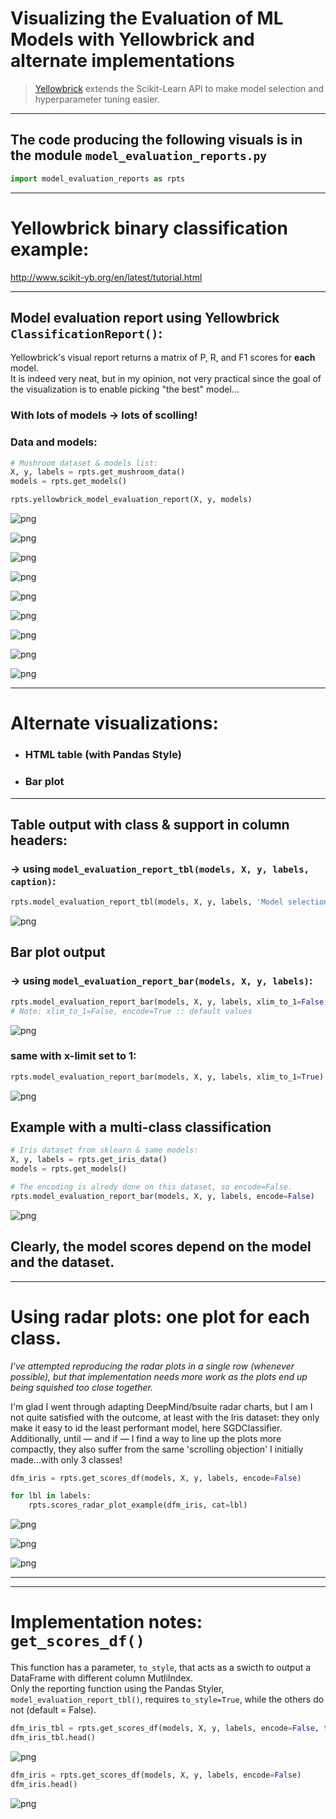 # Visualizing the Evaluation of ML Models with Yellowbrick and alternate implementations  
>[Yellowbrick](http://www.scikit-yb.org/en/latest/index.html) extends the Scikit-Learn API to make model selection and hyperparameter tuning easier.
---

## The code producing the following visuals is in the module `model_evaluation_reports.py`
```python
import model_evaluation_reports as rpts
```

---
# Yellowbrick binary classification example:
http://www.scikit-yb.org/en/latest/tutorial.html

---
## Model evaluation report using Yellowbrick `ClassificationReport()`:
Yellowbrick's visual report returns a matrix of P, R, and F1 scores for **each** model.  
It is indeed very neat, but in my opinion, not very practical since the goal of the visualization is to enable picking "the best" model...

### With lots of models &rarr; lots of scolling!

### Data and models:
```python
# Mushroom dataset & models list:
X, y, labels = rpts.get_mushroom_data()
models = rpts.get_models()
```

```python
rpts.yellowbrick_model_evaluation_report(X, y, models)
```

![png](images/visual_model_selection_9_0.png)

![png](images/visual_model_selection_9_1.png)

![png](images/visual_model_selection_9_2.png)

![png](images/visual_model_selection_9_3.png)

![png](images/visual_model_selection_9_4.png)

![png](images/visual_model_selection_9_5.png)

![png](images/visual_model_selection_9_6.png)

![png](images/visual_model_selection_9_7.png)

![png](images/visual_model_selection_9_8.png)


---
# Alternate visualizations:
* <h3>HTML table (with Pandas Style)</h3>
* <h3>Bar plot</h3>
---

## Table output with class & support in column headers:
### &rarr; using `model_evaluation_report_tbl(models, X, y, labels, caption)`:

```python
rpts.model_evaluation_report_tbl(models, X, y, labels, 'Model selection report')  # green: max; pink: min
```
![png](images/report_table.png)


## Bar plot output 
### &rarr; using `model_evaluation_report_bar(models, X, y, labels)`:

```python
rpts.model_evaluation_report_bar(models, X, y, labels, xlim_to_1=False, encode=True)
# Note: xlim_to_1=False, encode=True :: default values
```

![png](images/visual_model_selection_14_0.png)


### same with x-limit set to 1:


```python
rpts.model_evaluation_report_bar(models, X, y, labels, xlim_to_1=True)
```
![png](images/visual_model_selection_16_0.png)


## Example with a multi-class classification

```python
# Iris dataset from sklearn & same models:
X, y, labels = rpts.get_iris_data()
models = rpts.get_models()
```

```python
# The encoding is alredy done on this dataset, so encode=False.
rpts.model_evaluation_report_bar(models, X, y, labels, encode=False)
```
![png](images/visual_model_selection_19_0.png)


## Clearly, the model scores depend on the model **and** the dataset.

---
# Using radar plots: one plot for each class.

*I've attempted reproducing the radar plots in a single row (whenever possible), but that implementation needs more work as the plots end up being squished too close together.*

I'm glad I went through adapting DeepMind/bsuite radar charts, but I am I not quite satisfied with the outcome, at least with the Iris dataset: they only make it easy to id the least performant model, here SGDClassifier.  
Additionally, until &mdash; and if &mdash; I find a way to line up the plots more compactly, they also suffer from the same 'scrolling objection' I initially made...with only 3 classes!

```python
dfm_iris = rpts.get_scores_df(models, X, y, labels, encode=False)

for lbl in labels:
    rpts.scores_radar_plot_example(dfm_iris, cat=lbl)
```
![png](images/visual_model_selection_23_0.png)

![png](images/visual_model_selection_23_1.png)

![png](images/visual_model_selection_23_2.png)

---
---
# Implementation notes: `get_scores_df()`

This function has a parameter, `to_style`, that acts as a swicth to output a DataFrame with different column MutliIndex.  
Only the reporting function using the Pandas Styler, `model_evaluation_report_tbl()`, requires `to_style=True`, while the others do not (default = False).


```python
dfm_iris_tbl = rpts.get_scores_df(models, X, y, labels, encode=False, to_style=True)
dfm_iris_tbl.head()
```
![png](images/df1.png)

```python
dfm_iris = rpts.get_scores_df(models, X, y, labels, encode=False)
dfm_iris.head()
```
![png](images/df2.png)
